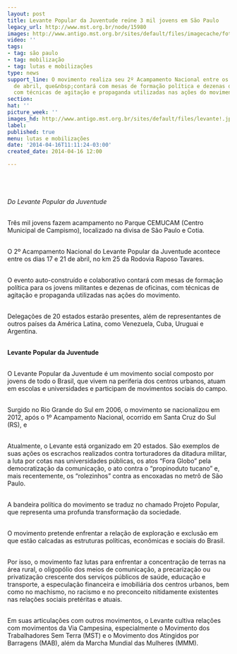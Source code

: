 ```yaml
---
layout: post
title: Levante Popular da Juventude reúne 3 mil jovens em São Paulo
legacy_url: http://www.mst.org.br/node/15980
images: http://www.antigo.mst.org.br/sites/default/files/imagecache/foto_destaque/levante!.jpg
video: ''
tags:
- tag: são paulo
- tag: mobilização
- tag: lutas e mobilizações
type: news
support_line: O movimento realiza seu 2º Acampamento Nacional entre os dias 17 e 21
  de abril, que&nbsp;contará com mesas de formação política e dezenas de oficinas,
  com técnicas de agitação e propaganda utilizadas nas ações do movimento.
section: 
hat: ''
picture_week: ''
images_hd: http://www.antigo.mst.org.br/sites/default/files/levante!.jpg
label: 
published: true
menu: lutas e mobilizações
date: '2014-04-16T11:11:24-03:00'
created_date: 2014-04-16 12:00

---
```

<p><img style="margin: 10px;" src="http://www.antigo.mst.org.br/sites/default/files/levante_2.jpg" alt=""><br><br><br><em>Do Levante Popular da Juventude<br></em></p><p><br>Três mil jovens fazem acampamento no Parque CEMUCAM (Centro Municipal de Campismo), localizado na divisa de São Paulo e Cotia.</p><p><br>O 2º Acampamento Nacional do Levante Popular da Juventude acontece entre os dias 17 e 21 de abril, no km 25 da Rodovia Raposo Tavares.</p><p><br>O evento auto-construído e colaborativo contará com mesas de formação política para os jovens militantes e dezenas de oficinas, com técnicas de agitação e propaganda utilizadas nas ações do movimento.&nbsp;</p><p><br>Delegações de 20 estados estarão presentes, além de representantes de outros países da América Latina, como Venezuela, Cuba, Uruguai e Argentina.</p><p><br><strong>Levante Popular da Juventude</strong></p><p><br>O Levante Popular da Juventude é um movimento social composto por jovens de todo o Brasil, que vivem na periferia dos centros urbanos, atuam em escolas e universidades e participam de movimentos sociais do campo.</p><p><br>Surgido no Rio Grande do Sul em 2006, o movimento se nacionalizou em 2012, após o 1º Acampamento Nacional, ocorrido em Santa Cruz do Sul (RS), e</p><p><br>Atualmente, o Levante está organizado em 20 estados. São exemplos de suas ações os escrachos realizados contra torturadores da ditadura militar, a luta por cotas nas universidades públicas, os atos “Fora Globo” pela democratização da comunicação, o ato contra o “propinoduto tucano” e, mais recentemente, os “rolezinhos” contra as encoxadas no metrô de São Paulo.</p><p><br>A bandeira política do movimento se traduz no chamado Projeto Popular, que representa uma profunda transformação da sociedade.</p><p><br>O movimento pretende enfrentar a relação de exploração e exclusão em que estão calcadas as estruturas políticas, econômicas e sociais do Brasil.</p><p><br>Por isso, o movimento faz lutas para enfrentar a concentração de terras na área rural, o oligopólio dos meios de comunicação, a precarização ou privatização crescente dos serviços públicos de saúde, educação e transporte, a especulação financeira e imobiliária dos centros urbanos, bem como no machismo, no racismo e no preconceito nitidamente existentes nas relações sociais pretéritas e atuais.</p><p><br>Em suas articulações com outros movimentos, o Levante cultiva relações com movimentos da Via Campesina, especialmente o Movimento dos Trabalhadores Sem Terra (MST) e o Movimento dos Atingidos por Barragens (MAB), além da Marcha Mundial das Mulheres (MMM).</p><p>&nbsp;</p><p>&nbsp;</p>
